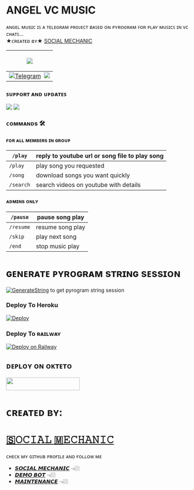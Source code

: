 # ANGEL VC MUSIC
ᴀɴɢᴇʟ ᴍᴜsɪᴄ ɪꜱ ᴀ ᴛᴇʟᴇɢʀᴀᴍ ᴘʀᴏᴊᴇᴄᴛ ʙᴀꜱᴇᴅ ᴏɴ ᴘʏʀᴏɢʀᴀᴍ ꜰᴏʀ ᴘʟᴀʏ ᴍᴜꜱɪᴄꜱ ɪɴ ᴠᴄ ᴄʜᴀᴛꜱ...     
 ★ᴄʀᴇᴀᴛᴇᴅ ʙʏ★              [SOCIAL MECHANIC](https://t.me/social_mechanic_1997)

|  <p align="center"><a href="https://t.me/social_mechanic_1997"><img src="https://github.com/SOCIAL-MECHANIC-1997/ANGEL-VC-MUSIC/blob/main/Process/ImageFont/ANGELS.PNG" style="max-hight: 100%;"></a></p> |
|:---------------------------------------------------------------------------------------------------------------------------------------:                                                                                  |
|[![Telegram](https://img.shields.io/badge/Telegram-Group-003245?style=flat&labelColor=224242&logoColor=white&for-the-badge&logo=telegram)](https://t.me/tamil_chat_group_1)&nbsp; <a href="https://t.me/social_mechanic_1997"><img src="https://img.shields.io/badge/Contact-Owner-blue.svg?style=size-for-the-badge&logo=Telegram"></a>

 




### ꜱᴜᴘᴘᴏʀᴛ ᴀɴᴅ ᴜᴘᴅᴀᴛᴇꜱ
<a href="https://t.me/tamil_chat_group_1"><img src="https://img.shields.io/badge/Join-Group%20Support-blue.svg?style=for-the-badge&logo=Telegram"></a> <a href="https://t.me/social_mechanic"><img src="https://img.shields.io/badge/Join-Updates%20Channel-blue.svg?style=for-the-badge&logo=Telegram"></a>


### ᴄᴏᴍᴍᴀɴᴅs 🛠
#### ғᴏʀ ᴀʟʟ ᴍᴇᴍʙᴇʀs ɪɴ ɢʀᴏᴜᴘ
|`/play`  |  reply to youtube url or song file to play song|
|---------| ----------
| `/play`  | <song name>  play song you requested|
| `/song`  | <song name>  download songs you want quickly|
| `/search`| <query>  search videos on youtube with details|

#### ᴀᴅᴍɪɴs ᴏɴʟʏ

| `/pause`  |  pause song play   |
| -------   | ------------------ |
| `/resume` | resume song play   |
|  `/skip`  |  play next song    |
|  `/end`   | stop music play    |


# ɢᴇɴᴇʀᴀᴛᴇ ᴘʏʀᴏɢʀᴀᴍ sᴛʀɪɴɢ sᴇssɪᴏɴ
[![GenerateString](https://img.shields.io/badge/repl.it-generateString-yellowgreen)](https://replit.com/@SOCIAL-MECHANIC-1997/getStringName#main.py) 
to get pyrogram string session


### Deploy To Heroku

[![Deploy](https://www.herokucdn.com/deploy/button.svg)](https://heroku.com/deploy?template=https://github.com/SOCIAL-MECHANIC-1997/ANGEL-VC-MUSIC)

### Deploy To ʀᴀɪʟᴡᴀʏ
[![Deploy on Railway](https://railway.app/button.svg)](https://railway.app/new/template?template=https://github.com/SOCIAL-MECHANIC-1997/ANGEL-VC-MUSIC)

## ᴅᴇᴩʟᴏʏ ᴏɴ ᴏᴋᴛᴇᴛᴏ

<a href="https://cloud.okteto.com/deploy?repository=https://github.com/SOCIAL-MECHANIC-1997/ANGEL-VC-MUSIC"><img src="https://img.shields.io/badge/Deploy%20To%20Okteto-informational?style=for-the-badge&logo=Okteto" width="200" height="35.45"/></a>
 

# ᴄʀᴇᴀᴛᴇᴅ ʙʏ:
# [🇸𝙾𝙲𝙸𝙰𝙻 🇲𝙴𝙲𝙷𝙰𝙽𝙸𝙲](https://t.me/social_mechanic_1997) 

ᴄʜᴇᴄᴋ ᴍʏ ɢɪᴛʜᴜʙ ᴘʀᴏғɪʟᴇ ᴀɴᴅ ғᴏʟʟᴏᴡ ᴍᴇ 
- [𝙎𝙊𝘾𝙄𝘼𝙇 𝙈𝙀𝘾𝙃𝘼𝙉𝙄𝘾](https://github.com/SOCIAL-MECHANIC-1997) 👈🏼
- [𝘿𝙀𝙈𝙊 𝘽𝙊𝙏](https://t.me/social_mechanic_music_bot) 👈🏼
- [𝙈𝘼𝙄𝙉𝙏𝙀𝙉𝘼𝙉𝘾𝙀](https://t.me/eye_black_lover) 👈🏼
